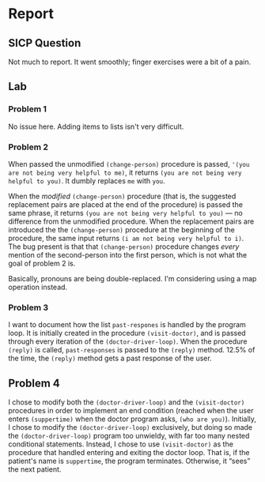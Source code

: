 # Report

## SICP Question

Not much to report. It went smoothly; finger exercises were a bit of a pain.

## Lab

### Problem 1

No issue here. Adding items to lists isn't very difficult.

### Problem 2

When passed the unmodified `(change-person)` procedure is passed, `'(you are not being very helpful to me)`, it returns `(you are not being very helpful to you)`. It dumbly replaces `me` with `you`.

When the *modified* `(change-person)` procedure (that is, the suggested replacement pairs are placed at the end of the procedure) is passed the same phrase, it returns `(you are not being very helpful to you)` — no difference from the unmodified procedure. When the replacement pairs are introduced the the `(change-person)` procedure at the beginning of the procedure, the same input returns `(i am not being very helpful to i)`. The bug present is that that `(change-person)` procedure changes *every* mention of the second-person into the first person, which is not what the goal of problem 2 is.

Basically, pronouns are being double-replaced. I'm considering using a map operation instead.

### Problem 3

I want to document how the list `past-respones` is handled by the program loop. It is initially created in the procedure `(visit-doctor)`, and is passed through every iteration of the `(doctor-driver-loop)`. When the procedure `(reply)` is called, `past-responses` is passed to the `(reply)` method. 12.5% of the time, the `(reply)` method gets a past response of the user.

## Problem 4

I chose to modify both the `(doctor-driver-loop)` and the `(visit-doctor)` procedures in order to implement an end condition (reached when the user enters `(suppertime)` when the doctor program asks, `(who are you)`). Initially, I chose to modify the `(doctor-driver-loop)` exclusively, but doing so made the `(doctor-driver-loop)` program too unwieldy, with far too many nested conditional statements. Instead, I chose to use `(visit-doctor)` as the procedure that handled entering and exiting the doctor loop. That is, if the patient's name is `suppertime`, the program terminates. Otherwise, it “sees” the next patient.
